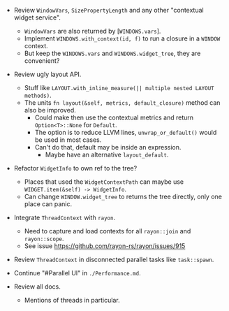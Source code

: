 * Review `WindowVars`, `SizePropertyLength` and any other "contextual widget service".
    - `WindowVars` are also returned by [`WINDOWS.vars`].
    - Implement `WINDOWS.with_context(id, f)` to run a closure in a `WINDOW` context.
    - But keep the `WINDOWS.vars` and `WINDOWS.widget_tree`, they are convenient?

* Review ugly layout API.
    - Stuff like `LAYOUT.with_inline_measure(|| multiple nested LAYOUT methods)`.
    - The units `fn layout(&self, metrics, default_closure)` method can also be improved.
        - Could make then use the contextual metrics and return `Option<T>::None` for `Default`.
        - The option is to reduce LLVM lines, `unwrap_or_default()` would be used in most cases.
        - Can't do that, default may be inside an expression.
            - Maybe have an alternative `layout_default`.

* Refactor `WidgetInfo` to own ref to the tree?
    - Places that used the `WidgetContextPath` can maybe use `WIDGET.item(&self) -> WidgetInfo`.
    - Can change `WINDOW.widget_tree` to returns the tree directly, only one place can panic.

* Integrate `ThreadContext` with `rayon`.
    - Need to capture and load contexts for all `rayon::join` and `rayon::scope`.
    - See issue https://github.com/rayon-rs/rayon/issues/915
* Review `ThreadContext` in disconnected parallel tasks like `task::spawn`.

* Continue "#Parallel UI" in `./Performance.md`.

* Review all docs.
    - Mentions of threads in particular.